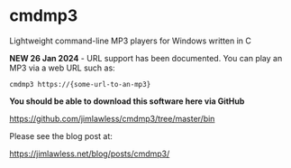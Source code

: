 # cmdmp3
Lightweight command-line MP3 players for Windows written in C 

**NEW 26 Jan 2024** - URL support has been documented. You can play an MP3 via a web URL such as:

    cmdmp3 https://{some-url-to-an-mp3}

**You should be able to download this software here via GitHub**

https://github.com/jimlawless/cmdmp3/tree/master/bin

Please see the blog post at:

https://jimlawless.net/blog/posts/cmdmp3/
